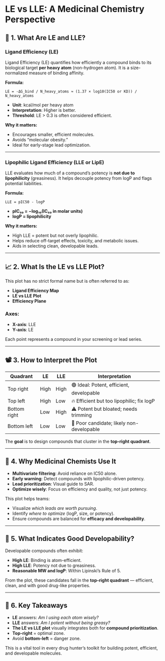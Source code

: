 # LE vs LLE: A Medicinal Chemistry Perspective

## 🔬 1. What Are LE and LLE?

### Ligand Efficiency (LE)

Ligand Efficiency (LE) quantifies how efficiently a compound binds to its biological target **per heavy atom** (non-hydrogen atom). It is a size-normalized measure of binding affinity.

**Formula:**

```
LE = -ΔG_bind / N_heavy_atoms ≈ (1.37 × log10(IC50 or KD)) / N_heavy_atoms
```

* **Unit**: kcal/mol per heavy atom
* **Interpretation**: Higher is better.
* **Threshold**: LE > 0.3 is often considered efficient.

**Why it matters:**

* Encourages smaller, efficient molecules.
* Avoids “molecular obesity.”
* Ideal for early-stage lead optimization.

---

### Lipophilic Ligand Efficiency (LLE or LipE)

LLE evaluates how much of a compound’s potency is **not due to lipophilicity** (greasiness). It helps decouple potency from logP and flags potential liabilities.

**Formula:**

```
LLE = pIC50 - logP
```

* **pIC₅₀ = −log₁₀(IC₅₀ in molar units)**
* **logP = lipophilicity**

**Why it matters:**

* High LLE = potent but not overly lipophilic.
* Helps reduce off-target effects, toxicity, and metabolic issues.
* Aids in selecting clean, developable leads.

---

## 📈 2. What Is the LE vs LLE Plot?

This plot has no strict formal name but is often referred to as:

* **Ligand Efficiency Map**
* **LE vs LLE Plot**
* **Efficiency Plane**

### Axes:

* **X-axis**: LLE
* **Y-axis**: LE

Each point represents a compound in your screening or lead series.

---

## 📽️ 3. How to Interpret the Plot

| Quadrant     | LE   | LLE  | Interpretation                            |
| ------------ | ---- | ---- | ----------------------------------------- |
| Top right    | High | High | 🟢 Ideal: Potent, efficient, developable  |
| Top left     | High | Low  | 🔥 Efficient but too lipophilic; fix logP |
| Bottom right | Low  | High | ⚠️ Potent but bloated; needs trimming     |
| Bottom left  | Low  | Low  | 🔴 Poor candidate; likely non-developable |

The **goal** is to design compounds that cluster in the **top-right quadrant**.

---

## 🧪 4. Why Medicinal Chemists Use It

* **Multivariate filtering**: Avoid reliance on IC50 alone.
* **Early warning**: Detect compounds with lipophilic-driven potency.
* **Lead prioritization**: Visual guide to SAR.
* **Optimize wisely**: Focus on efficiency and quality, not just potency.

This plot helps teams:

* Visualize *which leads are worth pursuing*.
* Identify *where to optimize* (logP, size, or potency).
* Ensure compounds are balanced for **efficacy and developability**.

---

## 🧬 5. What Indicates Good Developability?

Developable compounds often exhibit:

* **High LE**: Binding is atom-efficient.
* **High LLE**: Potency not due to greasiness.
* **Reasonable MW and logP**: Within Lipinski’s Rule of 5.

From the plot, these candidates fall in the **top-right quadrant** — efficient, clean, and with good drug-like properties.

---

## 🧠 6. Key Takeaways

* **LE** answers: *Am I using each atom wisely?*
* **LLE** answers: *Am I potent without being greasy?*
* **The LE vs LLE plot** visually integrates both for **compound prioritization**.
* **Top-right** = optimal zone.
* Avoid **bottom-left** = danger zone.

This is a vital tool in every drug hunter’s toolkit for building potent, efficient, and developable molecules.
